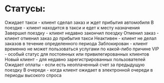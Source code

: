 # Cтатусы:

Ожидает такси - клиент сделал заказ и ждет прибытия автомобиля
В поездке - клиент находится в такси и едет к месту назначения
Завершил поездку - клиент недавно закончил поездку
Отменил заказ - клиент отменил заказ до прибытия такси
Неактивен - клиент не делал заказов в течение определенного периода
Заблокирован - клиент временно не может пользоваться услугами по какой-либо причине
VIP - особый статус для постоянных или привилегированных клиентов
Новый клиент - для недавно зарегистрированных пользователей
Ожидает оплаты - если есть неоплаченный счет за предыдущую поездку
В очереди - когда клиент ожидает в электронной очереди в периоды высокого спроса
